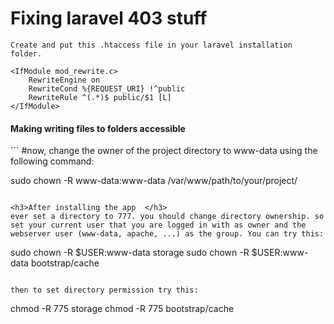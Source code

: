 <h1>Fixing laravel 403 stuff</h1>

```
Create and put this .htaccess file in your laravel installation folder.

<IfModule mod_rewrite.c>
    RewriteEngine on
    RewriteCond %{REQUEST_URI} !^public
    RewriteRule ^(.*)$ public/$1 [L]
</IfModule>
```

<h4>Making writing files to folders accessible</h4>
```
#now, change the owner of the project directory to www-data using the following command:


sudo chown -R www-data:www-data /var/www/path/to/your/project/
```

<h3>After installing the app  </h3>
ever set a directory to 777. you should change directory ownership. so set your current user that you are logged in with as owner and the webserver user (www-data, apache, ...) as the group. You can try this:
```
sudo chown -R $USER:www-data storage
sudo chown -R $USER:www-data bootstrap/cache
```

then to set directory permission try this:

```
chmod -R 775 storage
chmod -R 775 bootstrap/cache
```
